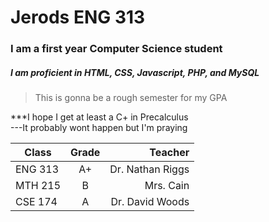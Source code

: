 # Jerods ENG 313 

<h3>I am a first year Computer Science student</h3>

<h5>I am proficient in HTML, CSS, Javascript, PHP, and MySQL</h5>

>This is gonna be a rough semester for my GPA

***I hope I get at least a C+ in Precalculus
<br>
---It probably wont happen but I'm praying

| Class         | Grade         | Teacher  |
| ------------- |:-------------:| -----:|
| ENG 313      | A+ | Dr. Nathan Riggs |
| MTH 215      | B      |   Mrs. Cain |
| CSE 174 | A      |    Dr. David Woods |
